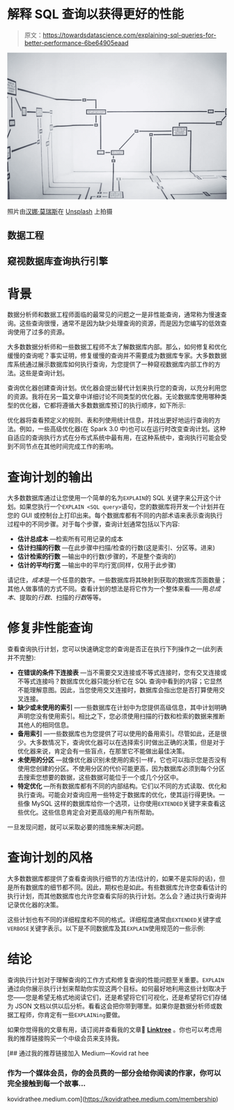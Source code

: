 # 解释 SQL 查询以获得更好的性能

> 原文：<https://towardsdatascience.com/explaining-sql-queries-for-better-performance-6be64905eaad>

![](img/4bf06e97c1218862d551cb7af773690f.png)

照片由[汉娜·莫瑞斯](https://unsplash.com/@hcmorr?utm_source=unsplash&utm_medium=referral&utm_content=creditCopyText)在 [Unsplash](https://unsplash.com/s/photos/plan?utm_source=unsplash&utm_medium=referral&utm_content=creditCopyText) 上拍摄

## 数据工程

## 窥视数据库查询执行引擎

# 背景

数据分析师和数据工程师面临的最常见的问题之一是非性能查询，通常称为慢速查询。这些查询很慢，通常不是因为缺少处理查询的资源，而是因为您编写的低效查询使用了过多的资源。

大多数数据分析师和一些数据工程师不太了解数据库内部。那么，如何修复和优化缓慢的查询呢？事实证明，修复缓慢的查询并不需要成为数据库专家。大多数数据库系统通过展示数据库如何执行查询，为您提供了一种窥视数据库内部工作的方法。这些是查询计划。

查询优化器创建查询计划。优化器会提出替代计划来执行您的查询，以充分利用您的资源。我将在另一篇文章中详细讨论不同类型的优化器。无论数据库使用哪种类型的优化器，它都将遵循大多数数据库预订的执行顺序，如下所示:

优化器将查看预定义的规则、表和列使用统计信息，并找出更好地运行查询的方法。例如，一些高级优化器(在 Spark 3.0 中)也可以在运行时改变查询计划。这种自适应的查询执行方式在分布式系统中最有用，在这种系统中，查询执行可能会受到不同节点在其他时间完成工作的影响。

# 查询计划的输出

大多数数据库通过让您使用一个简单的名为`EXPLAIN`的 SQL 关键字来公开这个计划。如果您执行一个`EXPLAIN <SQL query>`语句，您的数据库将开发一个计划并在您的 GUI 或控制台上打印出来。每个数据库都有不同的内部术语来表示查询执行过程中的不同步骤。对于每个步骤，查询计划通常包括以下内容:

*   **估计总成本** —检索所有可用记录的成本
*   **估计扫描的行数** —在此步骤中扫描/检查的行数(这是索引、分区等。进来)
*   **估计检索的行数** —输出中的行数(步骤的，不是整个查询的)
*   **估计的平均行宽** —输出中的平均行宽(同样，仅用于此步骤)

请记住，*成本*是一个任意的数字。一些数据库将其映射到获取的数据库页面数量；其他人做事情的方式不同。查看计划的想法是将它作为一个整体来看——用*总成本*、提取的*行数*、扫描的*行数*等等。

# 修复非性能查询

查看查询执行计划，您可以快速确定您的查询是否正在执行下列操作之一(此列表并不完整):

*   **在错误的条件下连接表** —当不需要交叉连接或不等式连接时，您有交叉连接或不等式连接吗？数据库优化器只能分析它在 SQL 查询中看到的内容；它显然不能理解意图。因此，当您使用交叉连接时，数据库会指出您是否打算使用交叉连接。
*   **缺少或未使用的索引** —一些数据库在计划中为您提供高级信息，其中计划明确声明您没有使用索引。相比之下，您必须使用扫描的行数和检索的数据来推断其他人的相同信息。
*   **备用索引** —一些数据库也为您提供了可以使用的备用索引。尽管如此，还是很少。大多数情况下，查询优化器可以在选择索引时做出正确的决策，但是对于优化器来说，肯定会有一些盲点，在那里它不能做出最佳决策。
*   **未使用的分区** —就像优化器识别未使用的索引一样，它也可以指示您是否没有使用您创建的分区。不使用分区的代价可能更高，因为数据库必须到每个分区去搜索您想要的数据，这些数据可能位于一个或几个分区中。
*   **特定优化** —所有数据库都有不同的内部结构。它们以不同的方式读取、优化和执行查询。可能会对查询应用一些特定于数据库的优化，使其运行得更快。一些像 MySQL 这样的数据库给你一个选项，让你使用`EXTENDED`关键字来查看这些优化。这些信息肯定会对更高级的用户有所帮助。

一旦发现问题，就可以采取必要的措施来解决问题。

# 查询计划的风格

大多数数据库都提供了查看查询执行细节的方法(估计的，如果不是实际的话)，但是所有数据库的细节都不同。因此，期权也是如此。有些数据库允许您查看估计的执行计划，而其他数据库也允许您查看实际的执行计划。怎么会？通过执行查询并记录优化器的决策。

这些计划也有不同的详细程度和不同的格式。详细程度通常由`EXTENDED`关键字或`VERBOSE`关键字表示。以下是不同数据库及其`EXPLAIN`使用规范的一些示例:

# 结论

查询执行计划对于理解查询的工作方式和修复查询的性能问题至关重要。`EXPLAIN`通过向你展示执行计划来帮助你实现这两个目标。如何最好地利用这些计划取决于您——您是希望无格式地阅读它们，还是希望将它们可视化，还是希望将它们存储为 JSON 文档以供以后分析。看看这会把你带到哪里。如果你是数据分析师或数据工程师，你肯定有一些`EXPLAINing`要做。

如果你觉得我的文章有用，请订阅并查看我的文章🌲 [**Linktree**](linktree.com/kovid) 。你也可以考虑用我的推荐链接购买一个中级会员来支持我。

[](https://kovidrathee.medium.com/membership) [## 通过我的推荐链接加入 Medium—Kovid rat hee

### 作为一个媒体会员，你的会员费的一部分会给你阅读的作家，你可以完全接触到每一个故事…

kovidrathee.medium.com\](https://kovidrathee.medium.com/membership)
